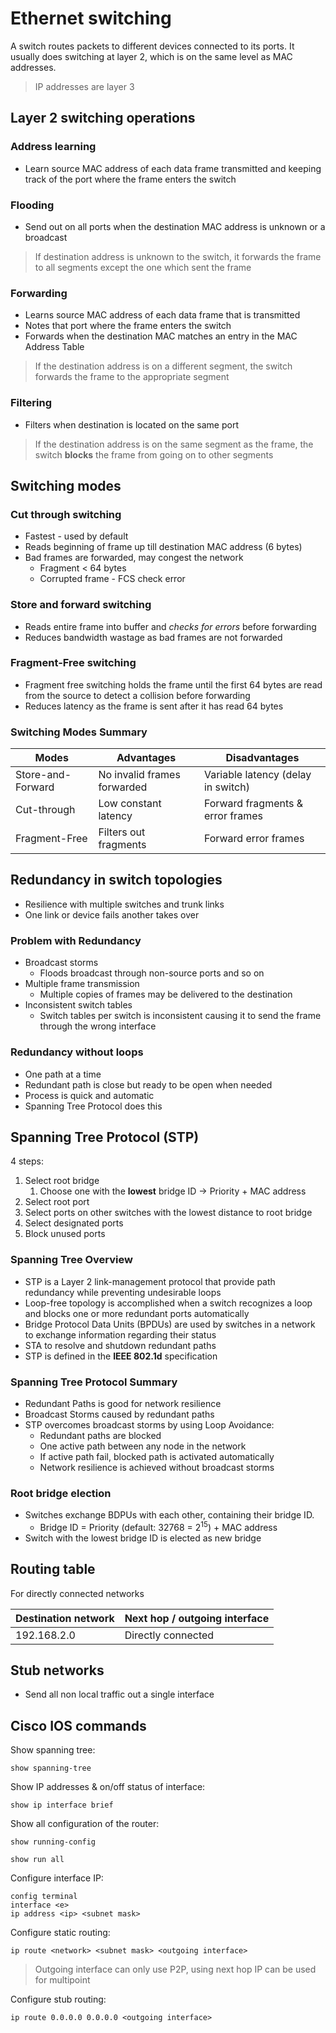 # Ethernet switching

A switch routes packets to different devices connected to its ports. It usually does switching at layer 2, which is on the same level as MAC addresses.

> IP addresses are layer 3

## Layer 2 switching operations

### Address learning

* Learn source MAC address of each data frame transmitted and keeping track of the port where the frame enters the switch

### Flooding

* Send out on all ports when the destination MAC address is unknown or a broadcast

> If destination address is unknown to the switch, it forwards the frame to all segments except the one which sent the frame

### Forwarding

* Learns source MAC address of each data frame that is transmitted
* Notes that port where the frame enters the switch
* Forwards when the destination MAC matches an entry in the MAC Address Table

> If the destination address is on a different segment, the switch forwards the frame to the appropriate segment

### Filtering

* Filters when destination is located on the same port

> If the destination address is on the same segment as the frame, the switch **blocks** the frame from going on to other segments

## Switching modes

### Cut through switching

* Fastest - used by default
* Reads beginning of frame up till destination MAC address (6 bytes)
* Bad frames are forwarded, may congest the network
  * Fragment < 64 bytes
  * Corrupted frame - FCS check error

### Store and forward switching

* Reads entire frame into buffer and *checks for errors* before forwarding
* Reduces bandwidth wastage as bad frames are not forwarded

### Fragment-Free switching

* Fragment free switching holds the frame until the first 64 bytes are read from the source to detect a collision before forwarding
* Reduces latency as the frame is sent after it has read 64 bytes

### Switching Modes Summary

| Modes             | Advantages                  | Disadvantages                      |
|-------------------|-----------------------------|------------------------------------|
| Store-and-Forward | No invalid frames forwarded | Variable latency (delay in switch) |
| Cut-through       | Low constant latency        | Forward fragments & error frames   |
| Fragment-Free     | Filters out fragments       | Forward error frames               |

## Redundancy in switch topologies

* Resilience with multiple switches and trunk links
* One link or device fails another takes over

### Problem with Redundancy

* Broadcast storms
  * Floods broadcast through non-source ports and so on
* Multiple frame transmission
  * Multiple copies of frames may be delivered to the destination
* Inconsistent switch tables
  * Switch tables per switch is inconsistent causing it to send the frame through the wrong interface

### Redundancy without loops
* One path at a time
* Redundant path is close but ready to be open when needed
* Process is quick and automatic
* Spanning Tree Protocol does this

## Spanning Tree Protocol (STP)

4 steps:

1. Select root bridge
   1. Choose one with the **lowest** bridge ID -> Priority + MAC address
2. Select root port
3. Select ports on other switches with the lowest distance to root bridge
4. Select designated ports
5. Block unused ports

### Spanning Tree Overview
* STP is a Layer 2 link-management protocol that provide path redundancy while preventing undesirable loops
* Loop-free topology is accomplished when a switch recognizes a loop and blocks one or more redundant ports automatically
* Bridge Protocol Data Units (BPDUs) are used by switches in a network to exchange information regarding their status
* STA to resolve and shutdown redundant paths
* STP is defined in the **IEEE 802.1d** specification

### Spanning Tree Protocol Summary

* Redundant Paths is good for network resilience
* Broadcast Storms caused by redundant paths
* STP overcomes broadcast storms by using Loop Avoidance:
  * Redundant paths are blocked
  * One active path between any node in the network
  * If active path fail, blocked path is activated automatically
  * Network resilience is achieved without broadcast storms

### Root bridge election

* Switches exchange BDPUs with each other, containing their bridge ID.
  * Bridge ID = Priority (default: 32768 = $2^15$) + MAC address
* Switch with the lowest bridge ID is elected as new bridge

## Routing table

For directly connected networks

| Destination network | Next hop / outgoing interface |
|---------------------|-------------------------------|
| 192.168.2.0         | Directly connected            |

## Stub networks

* Send all non local traffic out a single interface

## Cisco IOS commands

Show spanning tree:

```shell
show spanning-tree
```

Show IP addresses & on/off status of interface:

```shell
show ip interface brief
```

Show all configuration of the router:

```shell
show running-config
```

```shell
show run all
```

Configure interface IP:

```shell
config terminal
interface <e>
ip address <ip> <subnet mask>
```

Configure static routing:
```shell
ip route <network> <subnet mask> <outgoing interface>
```

> Outgoing interface can only use P2P, using next hop IP can be used for multipoint

Configure stub routing:
```shell
ip route 0.0.0.0 0.0.0.0 <outgoing interface>
```

